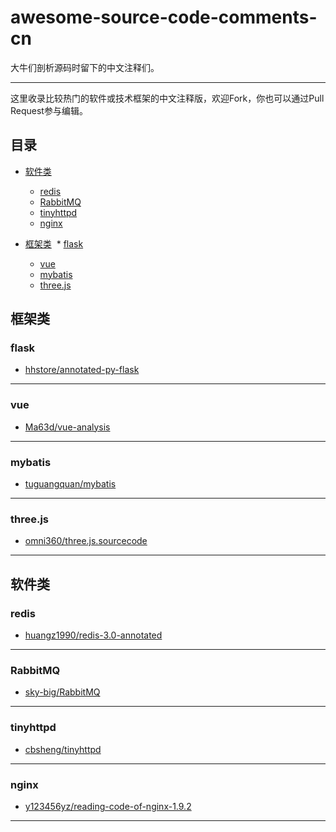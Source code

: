 # awesome-source-code-comments-cn
大牛们剖析源码时留下的中文注释们。

----------

这里收录比较热门的软件或技术框架的中文注释版，欢迎Fork，你也可以通过Pull Request参与编辑。


## 目录


* [软件类](#软件类)
  * [redis](#redis)
  * [RabbitMQ](#RabbitMQ)
  * [tinyhttpd](#tinyhttpd)
  * [nginx](#nginx)

* [框架类](#语框架类)
  * [flask](#flask)
  * [vue](#vue)
  * [mybatis](#mybatis)
  * [three.js](#three.js)
	
## 框架类

### flask

* [hhstore/annotated-py-flask](https://github.com/hhstore/annotated-py-flask)

------------------------------
### vue

* [Ma63d/vue-analysis](https://github.com/Ma63d/vue-analysis)

------------------------------
### mybatis

* [tuguangquan/mybatis](https://github.com/tuguangquan/mybatis)

------------------------------
### three.js

* [omni360/three.js.sourcecode](https://github.com/omni360/three.js.sourcecode)

------------------------------
## 软件类

### redis

* [huangz1990/redis-3.0-annotated](https://github.com/huangz1990/redis-3.0-annotated)

------------------------------

### RabbitMQ

* [sky-big/RabbitMQ](https://github.com/sky-big/RabbitMQ)

------------------------------
### tinyhttpd

* [cbsheng/tinyhttpd](https://github.com/cbsheng/tinyhttpd)

------------------------------
### nginx

* [y123456yz/reading-code-of-nginx-1.9.2](https://github.com/y123456yz/reading-code-of-nginx-1.9.2)

------------------------------
